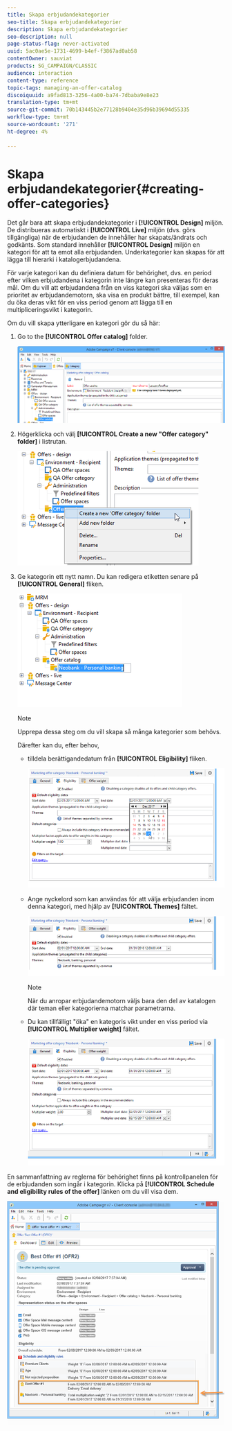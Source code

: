 ```yaml
---
title: Skapa erbjudandekategorier
seo-title: Skapa erbjudandekategorier
description: Skapa erbjudandekategorier
seo-description: null
page-status-flag: never-activated
uuid: 5ac0ae5e-1731-4699-b4ef-f3867ad0ab58
contentOwner: sauviat
products: SG_CAMPAIGN/CLASSIC
audience: interaction
content-type: reference
topic-tags: managing-an-offer-catalog
discoiquuid: a9fad813-3256-4a00-ba74-7dbaba9e8e23
translation-type: tm+mt
source-git-commit: 70b143445b2e77128b9404e35d96b39694d55335
workflow-type: tm+mt
source-wordcount: '271'
ht-degree: 4%

---
```



# Skapa erbjudandekategorier{#creating-offer-categories}

Det går bara att skapa erbjudandekategorier i **[!UICONTROL Design]** miljön. De distribueras automatiskt i **[!UICONTROL Live]** miljön (dvs. görs tillgängliga) när de erbjudanden de innehåller har skapats/ändrats och godkänts. Som standard innehåller **[!UICONTROL Design]** miljön en kategori för att ta emot alla erbjudanden. Underkategorier kan skapas för att lägga till hierarki i katalogerbjudandena.

För varje kategori kan du definiera datum för behörighet, dvs. en period efter vilken erbjudandena i kategorin inte längre kan presenteras för deras mål. Om du vill att erbjudandena från en viss kategori ska väljas som en prioritet av erbjudandemotorn, ska visa en produkt bättre, till exempel, kan du öka deras vikt för en viss period genom att lägga till en multipliceringsvikt i kategorin.

Om du vill skapa ytterligare en kategori gör du så här:

1. Go to the **[!UICONTROL Offer catalog]** folder.

   ![](assets/offer_cat_create_001.png)

1. Högerklicka och välj **[!UICONTROL Create a new "Offer category" folder]** i listrutan.

   ![](assets/offer_cat_create_002.png)

1. Ge kategorin ett nytt namn. Du kan redigera etiketten senare på **[!UICONTROL General]** fliken.

   ![](assets/offer_cat_create_003.png)

   >[!NOTE]
   >
   >Upprepa dessa steg om du vill skapa så många kategorier som behövs.

   Därefter kan du, efter behov,

   * tilldela berättigandedatum från **[!UICONTROL Eligibility]** fliken.

      ![](assets/offer_cat_create_004.png)

   * Ange nyckelord som kan användas för att välja erbjudanden inom denna kategori, med hjälp av **[!UICONTROL Themes]** fältet.

      ![](assets/offer_cat_create_005.png)

      >[!NOTE]
      >
      >När du anropar erbjudandemotorn väljs bara den del av katalogen där teman eller kategorierna matchar parametrarna.

   * Du kan tillfälligt &quot;öka&quot; en kategoris vikt under en viss period via **[!UICONTROL Multiplier weight]** fältet.

      ![](assets/offer_cat_create_006.png)

En sammanfattning av reglerna för behörighet finns på kontrollpanelen för de erbjudanden som ingår i kategorin. Klicka på **[!UICONTROL Schedule and eligibility rules of the offer]** länken om du vill visa dem.

![](assets/offer_create_006.png)

